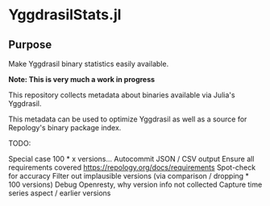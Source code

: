 # YggdrasilStats.jl

## Purpose

Make Yggdrasil binary statistics easily available.

**Note: This is very much a work in progress**

This repository collects metadata about binaries available via Julia's Yggdrasil.

This metadata can be used to optimize Yggdrasil as well as a source for Repology's binary package index.


TODO:

Special case 100 * x versions...
Autocommit JSON / CSV output
Ensure all requirements covered https://repology.org/docs/requirements
Spot-check for accuracy
Filter out implausible versions (via comparison / dropping * 100 versions)
Debug Openresty, why version info not collected
Capture time series aspect / earlier versions
